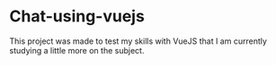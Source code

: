 # Chat-using-vuejs
This project was made to test my skills with VueJS that I am currently studying a little more on the subject.

